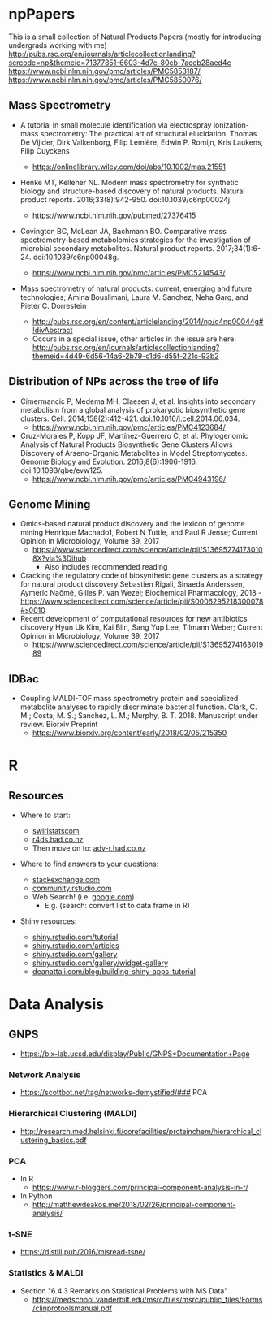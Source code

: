 # npPapers
This is a small collection of Natural Products Papers (mostly for introducing undergrads working with me)
http://pubs.rsc.org/en/journals/articlecollectionlanding?sercode=np&themeid=71377851-6603-4d7c-80eb-7aceb28aed4c
https://www.ncbi.nlm.nih.gov/pmc/articles/PMC5853187/
https://www.ncbi.nlm.nih.gov/pmc/articles/PMC5850076/

## Mass Spectrometry
- A tutorial in small molecule identification via electrospray ionization-mass spectrometry: The practical art of structural elucidation. Thomas De Vijlder, Dirk Valkenborg, Filip Lemière, Edwin P. Romijn, Kris Laukens, Filip Cuyckens
    - https://onlinelibrary.wiley.com/doi/abs/10.1002/mas.21551
    


-  Henke MT, Kelleher NL. Modern mass spectrometry for synthetic biology and structure-based discovery of natural products. Natural product reports. 2016;33(8):942-950. doi:10.1039/c6np00024j.
    - https://www.ncbi.nlm.nih.gov/pubmed/27376415
- Covington BC, McLean JA, Bachmann BO. Comparative mass spectrometry-based metabolomics strategies for the investigation of microbial secondary metabolites. Natural product reports. 2017;34(1):6-24. doi:10.1039/c6np00048g.
    - https://www.ncbi.nlm.nih.gov/pmc/articles/PMC5214543/
- Mass spectrometry of natural products: current, emerging and future technologies;
Amina Bouslimani, Laura M. Sanchez, Neha Garg, and Pieter C. Dorrestein 
    - http://pubs.rsc.org/en/content/articlelanding/2014/np/c4np00044g#!divAbstract
    - Occurs in a special issue, other articles in the issue are here: http://pubs.rsc.org/en/journals/articlecollectionlanding?themeid=4d49-6d56-14a6-2b79-c1d6-d55f-221c-93b2
    

    
    
## Distribution of NPs across the tree of life
 - Cimermancic P, Medema MH, Claesen J, et al. Insights into secondary metabolism from a global analysis of prokaryotic biosynthetic gene clusters. Cell. 2014;158(2):412-421. doi:10.1016/j.cell.2014.06.034.
     - https://www.ncbi.nlm.nih.gov/pmc/articles/PMC4123684/
- Cruz-Morales P, Kopp JF, Martínez-Guerrero C, et al. Phylogenomic Analysis of Natural Products Biosynthetic Gene Clusters Allows Discovery of Arseno-Organic Metabolites in Model Streptomycetes. Genome Biology and Evolution. 2016;8(6):1906-1916. doi:10.1093/gbe/evw125.
    - https://www.ncbi.nlm.nih.gov/pmc/articles/PMC4943196/

## Genome Mining
- Omics-based natural product discovery and the lexicon of genome mining 
  Henrique Machado1, Robert N Tuttle, and Paul R Jense; Current Opinion in Microbiology, Volume 39, 2017
    - https://www.sciencedirect.com/science/article/pii/S136952741730108X?via%3Dihub
        - Also includes recommended reading
 - Cracking the regulatory code of biosynthetic gene clusters as a strategy for natural product discovery
 Sébastien Rigali, Sinaeda Anderssen, Aymeric Naômé, Gilles P. van Wezel; Biochemical Pharmacology, 2018
        - https://www.sciencedirect.com/science/article/pii/S0006295218300078#s0010
 - Recent development of computational resources for new antibiotics discovery
 Hyun Uk Kim, Kai Blin, Sang Yup Lee, Tilmann Weber; Current Opinion in Microbiology, Volume 39, 2017
     - https://www.sciencedirect.com/science/article/pii/S1369527416301989

## IDBac
- Coupling MALDI-TOF mass spectrometry protein and specialized metabolite analyses to rapidly discriminate bacterial function.
Clark, C. M.; Costa, M. S.; Sanchez, L. M.; Murphy, B. T.  2018. Manuscript under review. Biorxiv Preprint 
    - https://www.biorxiv.org/content/early/2018/02/05/215350
    
    
# R

## Resources

- Where to start:
    - [swirlstatscom](swirlstats.com)
    - [r4ds.had.co.nz](r4ds.had.co.nz)
    - Then move on to: [adv-r.had.co.nz](adv-r.had.co.nz)

- Where to find answers to your questions:
    - [stackexchange.com](stackexchange.com)
    - [community.rstudio.com](community.rstudio.com) 
    - Web Search! (i.e. [google.com](google.com))
        - E.g. (search: convert list to data frame in R)

- Shiny resources:
    - [shiny.rstudio.com/tutorial](shiny.rstudio.com/tutorial)
    - [shiny.rstudio.com/articles](shiny.rstudio.com/articles)
    - [shiny.rstudio.com/gallery](shiny.rstudio.com/gallery)
    - [shiny.rstudio.com/gallery/widget-gallery](shiny.rstudio.com/gallery/widget-gallery)
    - [deanattali.com/blog/building-shiny-apps-tutorial](deanattali.com/blog/building-shiny-apps-tutorial)
    
    
# Data Analysis

## GNPS
- https://bix-lab.ucsd.edu/display/Public/GNPS+Documentation+Page
### Network Analysis
- https://scottbot.net/tag/networks-demystified/### PCA 
### Hierarchical Clustering (MALDI)
- http://research.med.helsinki.fi/corefacilities/proteinchem/hierarchical_clustering_basics.pdf
### PCA 
- In R
    - https://www.r-bloggers.com/principal-component-analysis-in-r/
- In Python
    - http://matthewdeakos.me/2018/02/26/principal-component-analysis/
### t-SNE
- https://distill.pub/2016/misread-tsne/
### Statistics & MALDI
- Section "6.4.3 Remarks on Statistical Problems with MS Data"
    - https://medschool.vanderbilt.edu/msrc/files/msrc/public_files/Forms/clinprotoolsmanual.pdf

    

